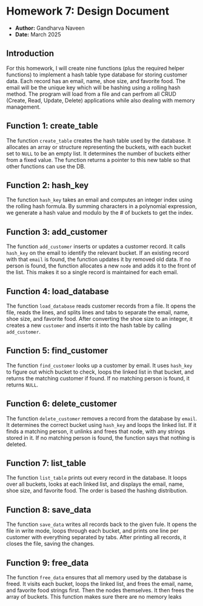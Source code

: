 # Homework 7: Design Document

  * **Author:** Gandharva Naveen  
  * **Date:** March 2025  

## Introduction

For this homework, I will create nine functions (plus the required helper functions) to implement a hash table type database for storing customer data. Each record has an email, name, shoe size, and favorite food. The email will be the unique key which will be hashing using a rolling hash method. The program will load from a file and can perfrom all CRUD (Create, Read, Update, Delete) applications while also dealing with memory management.

## Function 1: create_table 

The function `create_table` creates the hash table used by the database. It allocates an array or structure representing the buckets, with each bucket set to `NULL` to be an empty list. It determines the number of buckets either from a fixed value. The function returns a pointer to this new table so that other functions can use the DB.

## Function 2: hash_key

The function `hash_key` takes an email and computes an integer index using the rolling hash formula. By summing characters in a polynomial expression, we generate a hash value and modulo by the # of buckets to get the index.

## Function 3: add_customer

The function `add_customer` inserts or updates a customer record. It calls `hash_key` on the email to identify the relevant bucket. If an existing record with that `email` is found, the function updates it by removed old data. If no person is found, the function allocates a new `node` and adds it to the front of the list. This makes it so a single record is maintained for each email.

## Function 4: load_database

The function `load_database` reads customer records from a file. It opens the file, reads the lines, and splits lines and tabs to separate the email, name, shoe size, and favorite food. After converting the shoe size to an integer, it creates a new `customer` and inserts it into the hash table by calling `add_customer`.

## Function 5: find_customer

The function `find_customer` looks up a customer by email. It uses `hash_key` to figure out which bucket to check, loops the linked list in that bucket, and returns the matching customer if found. If no matching person is found, it returns `NULL`. 

## Function 6: delete_customer

The function `delete_customer` removes a record from the database by `email`. It determines the correct bucket using `hash_key` and loops the linked list. If it finds a matching person, it unlinks and frees that node, with any strings stored in it. If no matching person is found, the function says that nothing is deleted.

## Function 7: list_table

The function `list_table` prints out every record in the database. It loops over all buckets, looks at each linked list, and displays the email, name, shoe size, and favorite food. The order is based the hashing distribution.

## Function 8: save_data

The function `save_data` writes all records back to the given fule. It opens the file in write mode, loops through each bucket, and prints one line per customer with everything separated by tabs. After printing all records, it closes the file, saving the changes.

## Function 9: free_data

The function `free_data` ensures that all memory used by the database is freed. It visits each bucket, loops the linked list, and frees the email, name, and favorite food strings first. Then the nodes themselves. It then frees the array of buckets. This function makes sure there are no memory leaks

